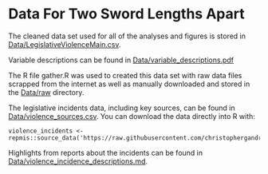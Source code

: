# Data For Two Sword Lengths Apart

The cleaned data set used for all of the analyses and figures is stored in
[Data/LegislativeViolenceMain.csv](Data/LegislativeViolenceMain.csv).

Variable descriptions can be found in
[Data/variable_descriptions.pdf](Data/variable_descriptions.pdf)

The R file gather.R was used to created this data set with raw data files
scrapped from the internet as well as manually downloaded and stored in the
[Data/raw](Data/raw) directory.

The legislative incidents data, including key sources, can be found in
[Data/violence_sources.csv](Data/violence_sources.csv).
You can download the data directly into R with:

```{S}
violence_incidents <- repmis::source_data('https://raw.githubusercontent.com/christophergandrud/leg_violence_paper1/master/Data/violence_sources.csv')
```

Highlights from reports about the incidents can be found in
[Data/violence_incidence_descriptions.md](Data/violence_incidence_descriptions.md).
